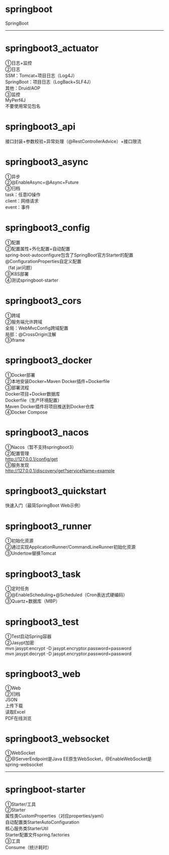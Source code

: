# springboot
SpringBoot<br>

************************************************************************************************************************

# springboot3_actuator
①日志+监控<br>
②日志<br>
SSM：Tomcat+项目日志（Log4J）<br>
SpringBoot：项目日志（LogBack+SLF4J）<br>
其他：Druid/AOP<br>
③监控<br>
MyPerf4J<br>
不要使用常见包名<br>

# springboot3_api
接口封装+参数校验+异常处理（@RestControllerAdvice）+接口限流<br>

# springboot3_async
①异步<br>
②@EnableAsync+@Async+Future<br>
③归档<br>
task：任意IO操作<br>
client：网络请求<br>
event：事件<br>

# springboot3_config
①配置<br>
②配置属性+外化配置+自动配置<br>
spring-boot-autoconfigure包含了SpringBoot官方Starter的配置<br>
@ConfigurationProperties自定义配置<br>
（fat jar问题）<br>
③K8S部署<br>
④测试springboot-starter<br>

# springboot3_cors
①跨域<br>
②服务端允许跨域<br>
全局：WebMvcConfig跨域配置<br>
局部：@CrossOrigin注解<br>
③iframe<br>

# springboot3_docker
①Docker部署<br>
②本地安装Docker+Maven Docker插件+Dockerfile<br>
③部署流程<br>
Docker项目+Docker数据库<br>
Dockerfile（生产环境配置）<br>
Maven Docker插件将项目推送到Docker仓库<br>
④Docker Compose<br>

# springboot3_nacos
①Nacos（暂不支持springboot3）<br>
②配置管理<br>
http://127.0.0.1/config/get <br>
③服务发现<br>
http://127.0.0.1/discovery/get?serviceName=example <br>

# springboot3_quickstart
快速入门（最简SpringBoot Web示例）<br>

# springboot3_runner
①初始化资源<br>
②通过实现ApplicationRunner/CommandLineRunner初始化资源<br>
③Undertow替换Tomcat<br>

# springboot3_task
①定时任务<br>
②@EnableScheduling+@Scheduled（Cron表达式硬编码）<br>
③Quartz+数据库（MBP）<br>

# springboot3_test
①Test启动Spring容器<br>
②Jasypt加密<br>
mvn jasypt:encrypt -D jasypt.encryptor.password=password <br>
mvn jasypt:decrypt -D jasypt.encryptor.password=password <br>

# springboot3_web
①Web<br>
②归档<br>
JSON<br>
上传下载<br>
读取Excel<br>
PDF在线浏览<br>

# springboot3_websocket
①WebSocket<br>
②@ServerEndpoint是Java EE原生WebSocket，@EnableWebSocket是spring-websocket<br>

************************************************************************************************************************

# springboot-starter
①Starter/工具<br>
②Starter<br>
属性类CustomProperties（对应properties/yaml）<br>
自动配置类StarterAutoConfiguration<br>
核心服务类StarterUtil<br>
Starter配置文件spring.factories<br>
③工具<br>
Consume（统计耗时）<br>
